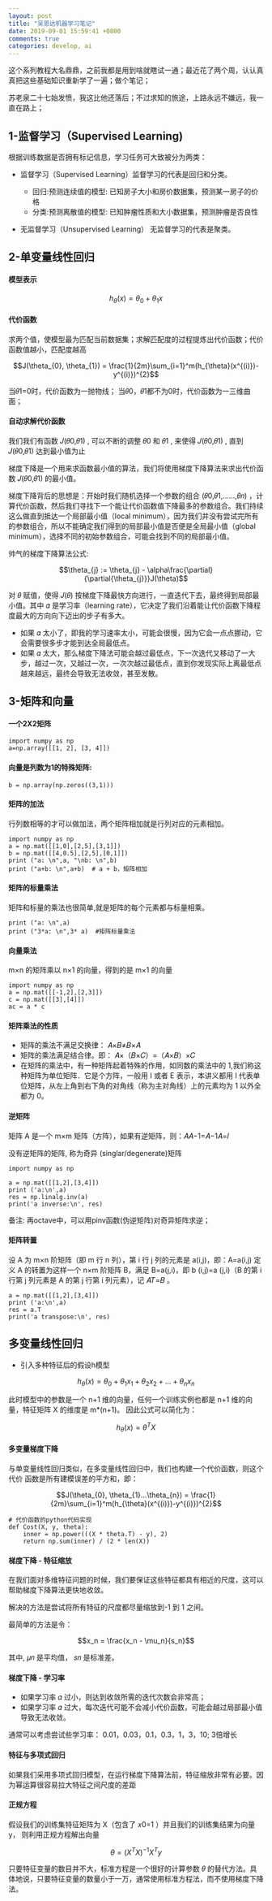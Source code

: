 ```yaml
---
layout: post
title: "吴恩达机器学习笔记"
date: 2019-09-01 15:59:41 +0800
comments: true
categories: develop, ai
---
```


这个系列教程大名鼎鼎，之前我都是用到啥就瞎试一通；最近花了两个周，认认真真把这些基础知识重新学了一遍；做个笔记；

苏老泉二十七始发愤，我这比他还落后；不过求知的旅途，上路永远不嫌远，我一直在路上；

<!-- more -->


## 1-监督学习（Supervised Learning)

根据训练数据是否拥有标记信息，学习任务可大致被分为两类：

* 监督学习（Supervised Learning）监督学习的代表是回归和分类。

  - 回归:预测连续值的模型: 已知房子大小和房价数据集，预测某一房子的价格
  - 分类:预测离散值的模型: 已知肿瘤性质和大小数据集，预测肿瘤是否良性

* 无监督学习（Unsupervised Learning） 无监督学习的代表是聚类。

##  2-单变量线性回归

#### 模型表示

```math
h_{\theta}(x) = \theta_{0} + \theta_{1}x
```

#### 代价函数

求两个值，使模型最为匹配当前数据集；求解匹配度的过程提炼出代价函数；代价函数值越小，匹配度越高

```math
J(\theta_{0}, \theta_{1}) = \frac{1}{2m}\sum_{i=1}^m(h_{\theta}(x^{(i)})-y^{(i)})^{2}
```

当𝜃1=0时，代价函数为一抛物线；
当𝜃0，𝜃1都不为0时，代价函数为一三维曲面；

#### 自动求解代价函数

我们我们有函数  𝐽(𝜃0,𝜃1) , 可以不断的调整  𝜃0  和  𝜃1 , 来使得  𝐽(𝜃0,𝜃1)  , 直到  𝐽(𝜃0,𝜃1)  达到最小值为止

梯度下降是一个用来求函数最小值的算法，我们将使用梯度下降算法来求出代价函数 𝐽(𝜃0,𝜃1) 的最小值。

梯度下降背后的思想是：开始时我们随机选择一个参数的组合 (𝜃0,𝜃1,......,𝜃𝑛)  ，计算代价函数，然后我们寻找下一个能让代价函数值下降最多的参数组合。我们持续这么做直到抵达一个局部最小值（local minimum），因为我们并没有尝试完所有的参数组合，所以不能确定我们得到的局部最小值是否便是全局最小值（global minimum），选择不同的初始参数组合，可能会找到不同的局部最小值。

帅气的梯度下降算法公式:

```math
\theta_{j} := \theta_{j} - \alpha\frac{\partial}{\partial{\theta_{j}}}J(\theta)
```

对 𝜃 赋值，使得  𝐽(𝜃) 按梯度下降最快方向进行，一直迭代下去，最终得到局部最小值。其中 𝛼 是学习率（learning rate），它决定了我们沿着能让代价函数下降程度最大的方向向下迈出的步子有多大。

* 如果 𝛼 太小了，即我的学习速率太小，可能会很慢，因为它会一点点挪动，它会需要很多步才能到达全局最低点。
* 如果 𝛼 太大，那么梯度下降法可能会越过最低点，下一次迭代又移动了一大步，越过一次，又越过一次，一次次越过最低点，直到你发现实际上离最低点越来越远，最终会导致无法收敛，甚至发散。


## 3-矩阵和向量

#### 一个2X2矩阵

```
import numpy as np
a=np.array([[1, 2], [3, 4]])
```

#### 向量是列数为1的特殊矩阵:

```
b = np.array(np.zeros((3,1)))
```

#### 矩阵的加法

行列数相等的才可以做加法，两个矩阵相加就是行列对应的元素相加。

```
import numpy as np
a = np.mat([[1,0],[2,5],[3,1]])
b = np.mat([[4,0.5],[2,5],[0,1]])
print ("a: \n",a, "\nb: \n",b)
print ("a+b: \n",a+b)  # a + b，矩阵相加
```

#### 矩阵的标量乘法

矩阵和标量的乘法也很简单,就是矩阵的每个元素都与标量相乘。

```
print ("a: \n",a)
print ("3*a: \n",3* a)  #矩阵标量乘法
```

#### 向量乘法
m×n 的矩阵乘以 n×1 的向量，得到的是 m×1 的向量

```
import numpy as np
a = np.mat([[-1,2],[2,3]])
c = np.mat([[3],[4]])
ac = a * c
```

#### 矩阵乘法的性质
* 矩阵的乘法不满足交换律： 𝐴×𝐵≠𝐵×𝐴
* 矩阵的乘法满足结合律。即： 𝐴×（𝐵×𝐶）=（𝐴×𝐵）×𝐶
* 在矩阵的乘法中，有一种矩阵起着特殊的作用，如同数的乘法中的 1,我们称这种矩阵为单位矩阵．它是个方阵，一般用 I 或者 E 表示，本讲义都用 I 代表单位矩阵，从左上角到右下角的对角线（称为主对角线）上的元素均为 1 以外全都为 0。

#### 逆矩阵

矩阵 A 是一个 m×m 矩阵（方阵），如果有逆矩阵，则：𝐴𝐴−1=𝐴−1𝐴=𝐼

没有逆矩阵的矩阵, 称为奇异 (singlar/degenerate)矩阵

```
import numpy as np

a = np.mat([[1,2],[3,4]])
print ('a:\n',a)
res = np.linalg.inv(a)
print('a inverse:\n', res)
```

备注: 再octave中，可以用pinv函数(伪逆矩阵)对奇异矩阵求逆；

#### 矩阵转置

设 A 为 m×n 阶矩阵（即 m 行 n 列），第 i 行 j 列的元素是 a(i,j)，即：A=a(i,j) 定义 A 的转置为这样一个 n×m 阶矩阵 B，满足 B=a(j,i)，即 b (i,j)=a (j,i)（B 的第 i 行第 j 列元素是 A 的第 j 行第 i 列元素），记  𝐴𝑇=𝐵 。

```
a = np.mat([[1,2],[3,4]])
print ('a:\n',a)
res = a.T
print('a transpose:\n', res)
```

## 多变量线性回归

* 引入多种特征后的假设h模型

```math
h_{\theta}(x) = \theta_{0} + \theta_{1}x_{1} + \theta_{2}x_{2} + ... + \theta_{n}x_{n}
```

此时模型中的参数是一个 n+1 维的向量，任何一个训练实例也都是 n+1 维的向量，特征矩阵 X 的维度是 m*(n+1)。 因此公式可以简化为：

```math
h_{\theta}(x) = \theta^TX
```

#### 多变量梯度下降

与单变量线性回归类似，在多变量线性回归中，我们也构建一个代价函数，则这个代价 函数是所有建模误差的平方和，即：

```math
J(\theta_{0}, \theta_{1}...\theta_{n}) = \frac{1}{2m}\sum_{i=1}^m(h_{\theta}(x^{(i)})-y^{(i)})^{2}
```

```
# 代价函数的python代码实现
def Cost(X, y, theta):
    inner = np.power(((X * theta.T) - y), 2)
    return np.sum(inner) / (2 * len(X))
```

#### 梯度下降 - 特征缩放

在我们面对多维特征问题的时候，我们要保证这些特征都具有相近的尺度，这可以帮助梯度下降算法更快地收敛。

解决的方法是尝试将所有特征的尺度都尽量缩放到-1 到 1 之间。

最简单的方法是令：

```math
x_n = \frac{x_n - \mu_n}{s_n}
```

其中,  𝜇𝑛 是平均值， 𝑠𝑛 是标准差。

#### 梯度下降 - 学习率

* 如果学习率 𝛼 过小，则达到收敛所需的迭代次数会非常高；
* 如果学习率 𝛼 过大，每次迭代可能不会减小代价函数，可能会越过局部最小值导致无法收敛。

通常可以考虑尝试些学习率： 0.01，0.03，0.1，0.3，1，3，10; 3倍增长

#### 特征与多项式回归

如果我们采用多项式回归模型，在运行梯度下降算法前，特征缩放非常有必要。因为幂运算很容易拉大特征之间尺度的差距

#### 正规方程

假设我们的训练集特征矩阵为 X（包含了 𝑥0=1 ）并且我们的训练集结果为向量 y， 则利用正规方程解出向量

```math
\theta = (X^TX)^{-1}X^Ty
```

只要特征变量的数目并不大，标准方程是一个很好的计算参数 𝜃 的替代方法。具体地说，只要特征变量的数量小于一万，通常使用标准方程法，而不使用梯度下降法。

